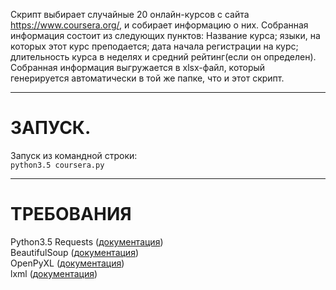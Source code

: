 Скрипт выбирает случайные 20 онлайн-курсов с сайта https://www.coursera.org/, и собирает информацию о них. Собранная информация состоит из следующих пунктов: Название курса; языки, на которых этот курс преподается; дата начала регистрации на курс; длительность курса в неделях и средний рейтинг(если он определен).
Собранная информация выгружается в xlsx-файл, который генерируется автоматически в той же папке, что и этот скрипт.

<hr>

# ЗАПУСК.

Запуск из командной строки:<br>
`python3.5 coursera.py`

<hr>

# ТРЕБОВАНИЯ

Python3.5
Requests (<a href=http://docs.python-requests.org/en/master/>документация</a>)<br>
BeautifulSoup (<a href=https://pypi.python.org/pypi/beautifulsoup4>документация</a>)<br>
OpenPyXL (<a href=https://openpyxl.readthedocs.io/en/default/>документация</a>)<br>
lxml (<a href=http://lxml.de/>документация</a>)

